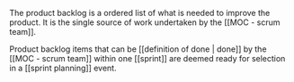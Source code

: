 The product backlog is a ordered list of what is needed to improve the product. It is the single source of work undertaken by the [[MOC - scrum team]].

Product backlog items that can be [[definition of done | done]] by the [[MOC - scrum team]] within one [[sprint]] are deemed ready for selection in a [[sprint planning]] event. 